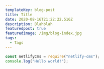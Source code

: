 ```yaml
---
templateKey: blog-post
title: Title
date: 2020-08-16T21:22:22.516Z
description: Blahblah
featuredpost: true
featuredimage: /img/blog-index.jpg
tags:
  - Tags
---
```

```javascript
const netlifyCms = require("netlify-cms");
console.log("Hello world!");
```